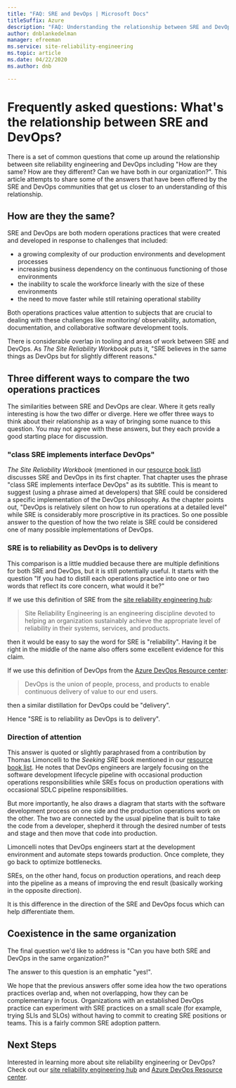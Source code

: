```yaml
---
title: "FAQ: SRE and DevOps | Microsoft Docs"
titleSuffix: Azure
description: "FAQ: Understanding the relationship between SRE and DevOps"
author: dnblankedelman
manager: efreeman
ms.service: site-reliability-engineering
ms.topic: article
ms.date: 04/22/2020
ms.author: dnb

---
```

# Frequently asked questions: What's the relationship between SRE and DevOps?

There is a set of common questions that come up around the relationship between site reliability engineering and DevOps including "How are they same? How are they different? Can we have both in our organization?". This article attempts to share some of the answers that have been offered by the SRE and DevOps communities that get us closer to an understanding of this relationship.

## How are they the same?

SRE and DevOps are both modern operations practices that were created and developed in response to challenges that included:

- a growing complexity of our production environments and development processes
- increasing business dependency on the continuous functioning of those environments
- the inability to scale the workforce linearly with the size of these environments
- the need to move faster while still retaining operational stability

Both operations practices value attention to subjects that are crucial to dealing with these challenges like monitoring/ observability, automation, documentation, and collaborative software development tools.

There is considerable overlap in tooling and areas of work between SRE and DevOps. As _The Site Reliability Workbook_ puts it, "SRE believes in the same things as DevOps but for slightly different reasons."

## Three different ways to compare the two operations practices

The similarities between SRE and DevOps are clear. Where it gets really interesting is how the two differ or diverge. Here we offer three ways to think about their relationship as a way of bringing some nuance to this question. You may not agree with these answers, but they each provide a good starting place for discussion.

### "class SRE implements interface DevOps"

_The Site Reliability Workbook_ (mentioned in our [resource book list](../resources/books.md)) discusses SRE and DevOps in its first chapter. That chapter uses the phrase "class SRE implements interface DevOps" as its subtitle. This is meant to suggest (using a             phrase aimed at developers) that SRE could be considered a specific implementation of the DevOps philosophy. As the chapter points out, "DevOps is relatively silent on how to run operations at a detailed level" while SRE is considerably more proscriptive in its practices. So one possible answer to the question of how the two relate is SRE could be considered one of many possible implementations of DevOps.

### SRE is to reliability as DevOps is to delivery

This comparison is a little muddied because there are multiple definitions for both SRE and DevOps, but it is still potentially useful. It starts with the question "If you had to distill each operations practice into one or two words that reflect its core concern, what would it be?"

If we use this definition of SRE from the [site reliability engineering hub](../index.yml):

> Site Reliability Engineering is an engineering discipline devoted to helping an organization sustainably achieve the appropriate level of reliability in their systems, services, and products.

then it would be easy to say the word for SRE is "reliability". Having it be right in the middle of the name also offers some excellent evidence for this claim.

If we use this definition of DevOps from the [Azure DevOps Resource center](https://docs.microsoft.com/azure/devops/learn/):

> DevOps is the union of people, process, and products to enable continuous delivery of value to our end users.

then a similar distillation for DevOps could be "delivery".

Hence "SRE is to reliability as DevOps is to delivery".

### Direction of attention

This answer is quoted or slightly paraphrased from a contribution by Thomas Limoncelli to the _Seeking SRE_ book mentioned in our [resource book list](../resources/books.md). He notes that DevOps engineers are largely focusing on the software development lifecycle pipeline with occasional production operations responsibilities while SREs focus on production operations with occasional SDLC pipeline responsibilities.

But more importantly, he also draws a diagram that starts with the software development process on one side and the production operations work on the other. The two are connected by the usual pipeline that is built to take the code from a developer, shepherd it through the desired number of tests and stage and then move that code into production.

Limoncelli notes that DevOps engineers start at the development environment and automate steps towards production. Once complete, they go back to optimize bottlenecks.

SREs, on the other hand, focus on production operations, and reach deep into the pipeline as a means of improving the end result (basically working in the opposite direction).

It is this difference in the direction of the SRE and DevOps focus which can help differentiate them.

## Coexistence in the same organization

The final question we'd like to address is "Can you have both SRE and DevOps in the same organization?"

The answer to this question is an emphatic "yes!".

We hope that the previous answers offer some idea how the two operations practices overlap and, when not overlapping, how they can be complementary in focus. Organizations with an established DevOps practice can experiment with SRE practices on a small scale (for example, trying SLIs and SLOs) without having to commit to creating SRE positions or teams. This is a fairly common SRE adoption pattern.

## Next Steps

Interested in learning more about site reliability engineering or DevOps? Check out our [site reliability engineering hub](../index.yml) and [Azure DevOps Resource center](https://docs.microsoft.com/azure/devops/learn/).
